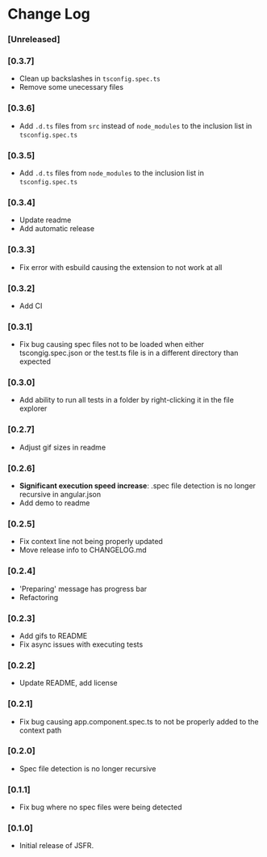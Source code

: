 # Change Log

### [Unreleased]

### [0.3.7]
- Clean up backslashes in `tsconfig.spec.ts`
- Remove some unecessary files
### [0.3.6]
- Add `.d.ts` files from `src` instead of `node_modules` to the inclusion list in `tsconfig.spec.ts`
### [0.3.5]
- Add `.d.ts` files from `node_modules` to the inclusion list in `tsconfig.spec.ts`
### [0.3.4]
- Update readme
- Add automatic release
### [0.3.3]
- Fix error with esbuild causing the extension to not work at all
### [0.3.2]
- Add CI
### [0.3.1]
- Fix bug causing spec files not to be loaded when either tscongig.spec.json or the test.ts file is in a different directory than expected
### [0.3.0]
- Add ability to run all tests in a folder by right-clicking it in the file explorer
### [0.2.7]
- Adjust gif sizes in readme
### [0.2.6]
- **Significant execution speed increase**: .spec file detection is no longer recursive in angular.json
- Add demo to readme
### [0.2.5]
- Fix context line not being properly updated
- Move release info to CHANGELOG.md
### [0.2.4]
- 'Preparing' message has progress bar
- Refactoring
### [0.2.3]
- Add gifs to README
- Fix async issues with executing tests
### [0.2.2]
- Update README, add license
### [0.2.1]
- Fix bug causing app.component.spec.ts to not be properly added to the context path
### [0.2.0]
- Spec file detection is no longer recursive
### [0.1.1]
- Fix bug where no spec files were being detected
### [0.1.0]
- Initial release of JSFR.
